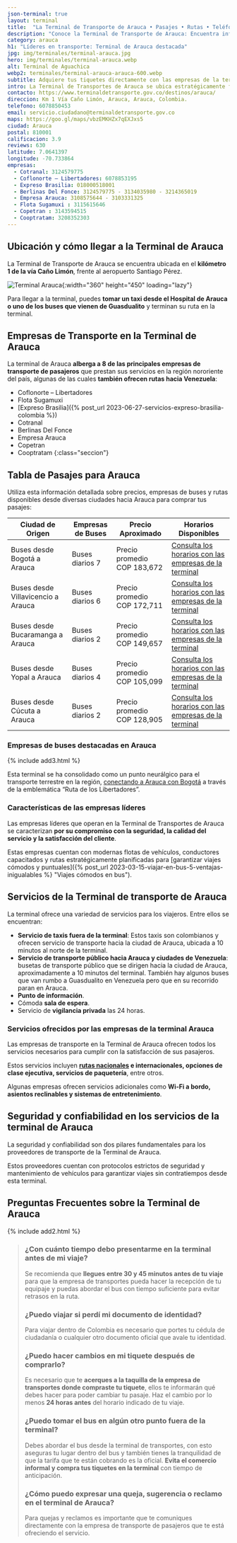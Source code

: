 ```yaml
---
json-terminal: true
layout: terminal
title:  "La Terminal de Transporte de Arauca • Pasajes • Rutas • Teléfonos"
description: "Conoce la Terminal de Transporte de Arauca: Encuentra información sobre servicios, rutas y horarios. ¡Planifica tu viaje hoy!"
category: arauca
h1: "Líderes en transporte: Terminal de Arauca destacada"
jpg: img/terminales/terminal-arauca.jpg
hero: img/terminales/terminal-arauca.webp
alt: Terminal de Aguachica
webp2: terminales/terminal-arauca-arauca-600.webp
subtitle: Adquiere tus tiquetes directamente con las empresas de la terminal de Arauca 
intro: La Terminal de Transportes de Arauca se ubica estratégicamente frente al aeropuerto Santiago Pérez, al sur de la ciudad de Arauca, en la frontera con Venezuela.
contacto: https://www.terminaldetransporte.gov.co/destinos/arauca/
direccion: Km 1 Vía Caño Limón, Arauca, Arauca, Colombia.
telefono: 6078850453 
email: servicio.ciudadano@terminaldetransporte.gov.co
maps: https://goo.gl/maps/vbzEMKHZx7qEXJxs5
ciudad: Arauca
postal: 810001
calificacion: 3.9
reviews: 630
latitude: 7.0641397
longitude: -70.733864
empresas:
  - Cotranal: 3124579775
  - Coflonorte – Libertadores: 6078853195
  - Expreso Brasilia: 018000518001
  - Berlinas Del Fonce: 3124579775 - 3134035980 - 3214365019
  - Empresa Arauca: 3108575644 - 3103331325
  - Flota Sugamuxi : 3115615646
  - Copetran : 3143594515
  - Cooptratam: 3208352303
---
```

## Ubicación y cómo llegar a la Terminal de Arauca

La Terminal de Transporte de Arauca se encuentra ubicada en el **kilómetro 1 de la vía Caño Limón**, frente al aeropuerto Santiago Pérez.

![Terminal Arauca]({{site.baseurl}}/img/{{page.webp2}} "Terminal transporte Arauca"){:width="360" height="450" loading="lazy"}

Para llegar a la terminal, puedes **tomar un taxi desde el Hospital de Arauca o uno de los buses que vienen de Guasdualito** y terminan su ruta en la terminal.

## Empresas de Transporte en la Terminal de Arauca

La terminal de Arauca **alberga a 8 de las principales empresas de transporte de pasajeros** que prestan sus servicios en la región nororiente del país, algunas de las cuales **también ofrecen rutas hacia Venezuela**:

- Coflonorte – Libertadores
- Flota Sugamuxi
- [Expreso Brasilia]({% post_url 2023-06-27-servicios-expreso-brasilia-colombia %})
- Cotranal
- Berlinas Del Fonce
- Empresa Arauca
- Copetran
- Cooptratam
{:class="seccion"}

## Tabla de Pasajes para Arauca

Utiliza esta información detallada sobre precios, empresas de buses y rutas disponibles desde diversas ciudades hacia Arauca para comprar tus pasajes:

| Ciudad de Origen | Empresas de Buses | Precio Aproximado | Horarios Disponibles |
|---------------------------------|-------------------|-------------------|--------------------------|
| Buses desde Bogotá a Arauca | Buses diarios 7 | Precio promedio COP 183,672 | [Consulta los horarios con las empresas de la terminal](#telefonos) |
| Buses desde Villavicencio a Arauca | Buses diarios 6 | Precio promedio COP 172,711 | [Consulta los horarios con las empresas de la terminal](#telefonos) |
| Buses desde Bucaramanga a Arauca | Buses diarios 2 | Precio promedio COP 149,657 | [Consulta los horarios con las empresas de la terminal](#telefonos) |
| Buses desde Yopal a Arauca | Buses diarios 4 | Precio promedio COP 105,099 | [Consulta los horarios con las empresas de la terminal](#telefonos) |
| Buses desde Cúcuta a Arauca | Buses diarios 2 | Precio promedio COP 128,905 | [Consulta los horarios con las empresas de la terminal](#telefonos) |

### Empresas de buses destacadas en Arauca

{% include add3.html %}

Esta terminal se ha consolidado como un punto neurálgico para el transporte terrestre en la región, [conectando a Arauca con Bogotá]({{'terminal-de-bogota'|relative_url}} "Terminal Bogota") a través de la emblemática “Ruta de los Libertadores”.

### Características de las empresas líderes

Las empresas líderes que operan en la Terminal de Transportes de Arauca se caracterizan **por su compromiso con la seguridad, la calidad del servicio y la satisfacción del cliente**.

Estas empresas cuentan con modernas flotas de vehículos, conductores capacitados y rutas estratégicamente planificadas para [garantizar viajes cómodos y puntuales]({% post_url 2023-03-15-viajar-en-bus-5-ventajas-inigualables %} "Viajes cómodos en bus").

## Servicios de la Terminal de transporte de Arauca

La terminal ofrece una variedad de servicios para los viajeros. Entre ellos se encuentran:

- **Servicio de taxis fuera de la terminal**: Estos taxis son colombianos y ofrecen servicio de transporte hacia la ciudad de Arauca, ubicada a 10 minutos al norte de la terminal.
- **Servicio de transporte público hacia Arauca y ciudades de Venezuela**: busetas de transporte público que se dirigen hacia la ciudad de Arauca, aproximadamente a 10 minutos del terminal. También hay algunos buses que van rumbo a Guasdualito en Venezuela pero que en su recorrido paran en Arauca.
- **Punto de información**.
- Cómoda **sala de espera**.
- Servicio de **vigilancia privada** las 24 horas.

### Servicios ofrecidos por las empresas de la terminal Arauca

Las empresas de transporte en la Terminal de Arauca ofrecen todos los servicios necesarios para cumplir con la satisfacción de sus pasajeros.

Estos servicios incluyen **[rutas nacionales]({{'terminales-de-colombia'|relative_url}} "Terminales Colombianas") e internacionales, opciones de clase ejecutiva, servicios de paquetería**, entre otros.

Algunas empresas ofrecen servicios adicionales como **Wi-Fi a bordo, asientos reclinables y sistemas de entretenimiento**.

## Seguridad y confiabilidad en los servicios de la terminal de Arauca

La seguridad y confiabilidad son dos pilares fundamentales para los proveedores de transporte de la Terminal de Arauca.

Estos proveedores cuentan con protocolos estrictos de seguridad y mantenimiento de vehículos para garantizar viajes sin contratiempos desde esta terminal.

## Preguntas Frecuentes sobre la Terminal de Arauca

{% include add2.html %}

>### ¿Con cuánto tiempo debo presentarme en la terminal antes de mi viaje?
>
>Se recomienda que **llegues entre 30 y 45 minutos antes de tu viaje** para que la empresa de transportes pueda hacer la recepción de tu equipaje y puedas abordar el bus con tiempo suficiente para evitar retrasos en la ruta.
>
>### ¿Puedo viajar si perdí mi documento de identidad?
>
>Para viajar dentro de Colombia es necesario que portes tu cédula de ciudadanía o cualquier otro documento oficial que avale tu identidad.
>
>### ¿Puedo hacer cambios en mi tiquete después de comprarlo?
>
>Es necesario que te **acerques a la taquilla de la empresa de transportes donde compraste tu tiquete**, ellos te informarán qué debes hacer para poder cambiar tu pasaje. Haz el cambio por lo menos **24 horas antes** del horario indicado de tu viaje.
>
>### ¿Puedo tomar el bus en algún otro punto fuera de la terminal?
>
>Debes abordar el bus desde la terminal de transportes, con esto aseguras tu lugar dentro del bus y también tienes la tranquilidad de que la tarifa que te están cobrando es la oficial. **Evita el comercio informal y compra tus tiquetes en la terminal** con tiempo de anticipación.
>
>### ¿Cómo puedo expresar una queja, sugerencia o reclamo en el terminal de Arauca?
>
>Para quejas y reclamos es importante que te comuniques directamente con la empresa de transporte de pasajeros que te está ofreciendo el servicio.